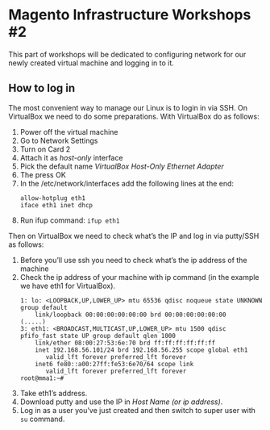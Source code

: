 # Magento Infrastructure Workshops #2

This part of workshops will be dedicated to configuring network for our newly
created virtual machine and logging in to it.

## How to log in

The most convenient way to manage our Linux is to login in via SSH. On
VirtualBox we need to do some preparations.  With VirtualBox do as follows:

1. Power off the virtual machine
2. Go to Network Settings
3. Turn on Card 2
4. Attach it as *host-only* interface
5. Pick the default name *VirtualBox Host-Only Ethernet Adapter*
6. The press OK
7. In the /etc/network/interfaces add the following lines at the end:
	```
    allow-hotplug eth1 
    iface eth1 inet dhcp
	```
8. Run ifup command: `ifup eth1`

 
Then on VirtualBox we need to check what’s the IP and log in via putty/SSH as
follows:

1. Before you’ll use ssh you need to check what’s the ip address of the machine
2. Check the ip address of your machine with ip command (in the example we have
eth1 for VirtualBox).
	```
	1: lo: <LOOPBACK,UP,LOWER_UP> mtu 65536 qdisc noqueue state UNKNOWN group default
		link/loopback 00:00:00:00:00:00 brd 00:00:00:00:00:00
	(.....)
	3: eth1: <BROADCAST,MULTICAST,UP,LOWER_UP> mtu 1500 qdisc pfifo_fast state UP group default qlen 1000
		link/ether 08:00:27:53:6e:70 brd ff:ff:ff:ff:ff:ff
		inet 192.168.56.101/24 brd 192.168.56.255 scope global eth1
		   valid_lft forever preferred_lft forever
		inet6 fe80::a00:27ff:fe53:6e70/64 scope link
		   valid_lft forever preferred_lft forever
	root@mma1:~#
	```
3. Take eth1’s address.
4. Download putty and use the IP in *Host Name (or ip address)*.
5. Log in as a user you’ve just created and then switch to super user with `su`
command.
